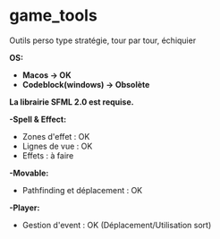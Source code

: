 # game_tools
Outils perso type stratégie, tour par tour, échiquier

<b>OS:
* Macos -> OK
* Codeblock(windows) -> Obsolète

La librairie SFML 2.0 est requise.
</b>


<b>-Spell & Effect:</b>

* Zones d'effet : OK
* Lignes de vue : OK
* Effets : à faire

<b>-Movable:</b>

* Pathfinding et déplacement : OK

<b>-Player:</b>

* Gestion d'event : OK (Déplacement/Utilisation sort)
